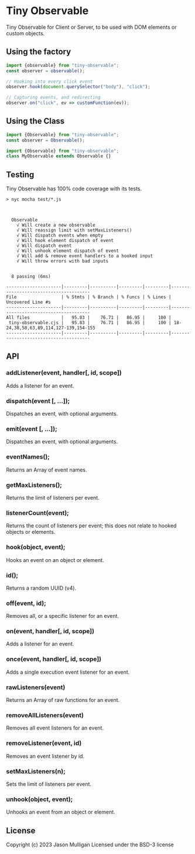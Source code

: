 # Tiny Observable

Tiny Observable for Client or Server, to be used with DOM elements or custom objects.

## Using the factory

```javascript
import {observable} from "tiny-observable";
const observer = observable();

// Hooking into every click event
observer.hook(document.querySelector("body"), "click");

// Capturing events, and redirecting
observer.on("click", ev => customFunction(ev));
```

## Using the Class

```javascript
import {Observable} from "tiny-observable";
const observer = Observable();
```

```javascript
import {Observable} from "tiny-observable";
class MyObservable extends Observable {}
```

## Testing

Tiny Observable has 100% code coverage with its tests.

```console
> nyc mocha test/*.js



  Observable
    √ Will create a new observable
    √ Will reassign limit with setMaxListeners()
    √ Will dispatch events when empty
    √ Will hook element dispatch of event
    √ Will dispatch event
    √ Will unhook element dispatch of event
    √ Will add & remove event handlers to a hooked input
    √ Will throw errors with bad inputs


  8 passing (6ms)

---------------------|---------|----------|---------|---------|---------------------------------------
File                 | % Stmts | % Branch | % Funcs | % Lines | Uncovered Line #s
---------------------|---------|----------|---------|---------|---------------------------------------
All files            |   95.83 |    76.71 |   86.95 |     100 |                                      
 tiny-observable.cjs |   95.83 |    76.71 |   86.95 |     100 | 18-24,38,58,63,89,114,127-139,154-155
---------------------|---------|----------|---------|---------|---------------------------------------
```

## API

### addListener(event, handler[, id, scope])
Adds a listener for an event.

### dispatch(event [, ...]);
Dispatches an event, with optional arguments.

### emit(event [, ...]);
Dispatches an event, with optional arguments.

### eventNames();
Returns an Array of event names.

### getMaxListeners();
Returns the limit of listeners per event.

### listenerCount(event);
Returns the count of listeners per event; this does not relate to hooked objects or elements.

### hook(object, event);
Hooks an event on an object or element.

### id();
Returns a random UUID (v4).

### off(event, id);
Removes all, or a specific listener for an event.

### on(event, handler[, id, scope])
Adds a listener for an event.

### once(event, handler[, id, scope])
Adds a single execution event listener for an event.

### rawListeners(event)
Returns an Array of raw functions for an event.

### removeAllListeners(event)
Removes all event listeners for an event.

### removeListener(event, id)
Removes an event listener by id.

### setMaxListeners(n);
Sets the limit of listeners per event.

### unhook(object, event);
Unhooks an event from an object or element.

## License
Copyright (c) 2023 Jason Mulligan
Licensed under the BSD-3 license
